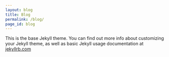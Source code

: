 ```yaml
---
layout: blog
title: Blog
permalink: /blog/
page_id: blog
---
```


This is the base Jekyll theme. You can find out more info about customizing your Jekyll theme, as well as basic Jekyll usage documentation at [jekyllrb.com](https://jekyllrb.com/)

